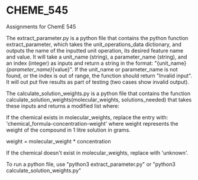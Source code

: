 # CHEME_545
Assignments for ChemE 545

The extract_parameter.py is a python file that contains the python function extract_parameter, which takes the unit_operations_data dictionary, and outputs the name of the inputted unit operation, its desired feature name and value. It will take a unit_name (string), a parameter_name (string), and an index (integer) as inputs and return a string in the format: "{unit_name}_{parameter_name}_{value}". If the unit_name or parameter_name is not found, or the index is out of range, the function should return "Invalid input".
It will out put five results as part of testing (two cases show invalid output).

The calculate_solution_weights.py is a python file that contains the function calculate_solution_weights(molecular_weights, solutions_needed) that takes these inputs and returns a modified list where:

If the chemical exists in molecular_weights, replace the entry with: 'chemical_formula-concentration-weight' where weight represents the weight of the compound in 1 litre solution in grams.

weight = molecular_weight * concentration

If the chemical doesn't exist in molecular_weights, replace with 'unknown'.


To run a python file, use "python3 extract_parameter.py" or "python3 calculate_solution_weights.py" 
